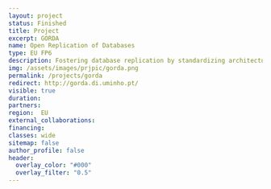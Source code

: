 ```yaml
---
layout: project
status: Finished
title: Project
excerpt: GORDA
name: Open Replication of Databases
type: EU FP6
description: Fostering database replication by standardizing architecture and interfaces, and by sparking their usage with a comprehensive set of open components ready to be deployed.
img: /assets/images/prjpic/gorda.png
permalink: /projects/gorda
redirect: http://gorda.di.uminho.pt/
visible: true
duration:
partners:
region:  EU
external_collaborations:
financing:
classes: wide
sitemap: false
author_profile: false
header:
  overlay_color: "#000"
  overlay_filter: "0.5"
---
```

